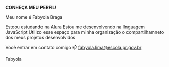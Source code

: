 __CONHEÇA MEU PERFIL!__
 
 Meu nome é Fabyola Braga 
 
Estoou estudando na  [Alura](https://WWW.alura.com.br) 
Estou me desenvolvendo na línguagem  JavaScript 
Utilizo  esse espaço para minha organização o compartilhamneto dos meus projetos desenvolvidos  

  
Você entrar em contato comigo 📫
fabyola.lima@escola.pr.gov.br 

Fabyola  
